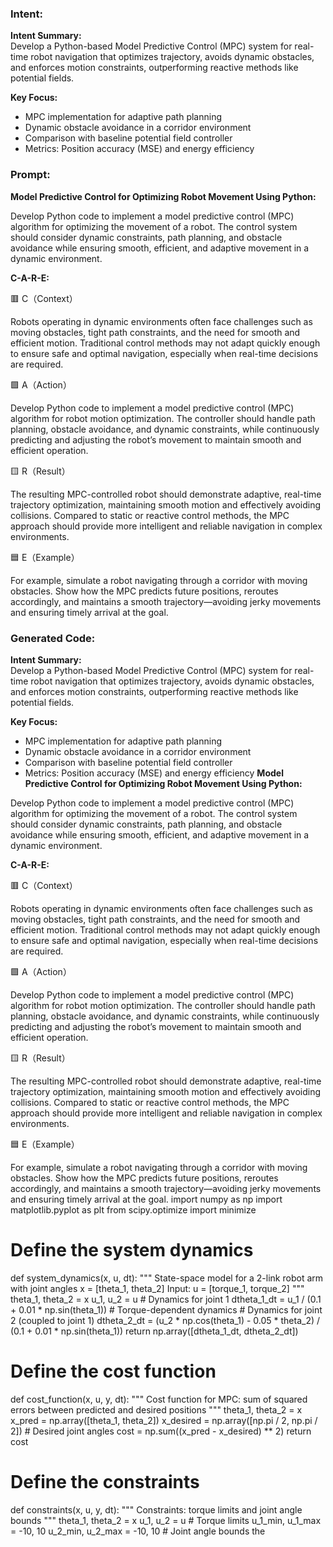 ### Intent:
**Intent Summary:**  
Develop a Python-based Model Predictive Control (MPC) system for real-time robot navigation that optimizes trajectory, avoids dynamic obstacles, and enforces motion constraints, outperforming reactive methods like potential fields.  

**Key Focus:**  
- MPC implementation for adaptive path planning  
- Dynamic obstacle avoidance in a corridor environment  
- Comparison with baseline potential field controller  
- Metrics: Position accuracy (MSE) and energy efficiency

### Prompt:
**Model Predictive Control for Optimizing Robot Movement Using Python:**

Develop Python code to implement a model predictive control (MPC) algorithm for optimizing the movement of a robot. The control system should consider dynamic constraints, path planning, and obstacle avoidance while ensuring smooth, efficient, and adaptive movement in a dynamic environment.

**C-A-R-E:**

🟥 C（Context）

Robots operating in dynamic environments often face challenges such as moving obstacles, tight path constraints, and the need for smooth and efficient motion. Traditional control methods may not adapt quickly enough to ensure safe and optimal navigation, especially when real-time decisions are required.

🟩 A（Action）

Develop Python code to implement a model predictive control (MPC) algorithm for robot motion optimization. The controller should handle path planning, obstacle avoidance, and dynamic constraints, while continuously predicting and adjusting the robot’s movement to maintain smooth and efficient operation.

🟨 R（Result）

The resulting MPC-controlled robot should demonstrate adaptive, real-time trajectory optimization, maintaining smooth motion and effectively avoiding collisions. Compared to static or reactive control methods, the MPC approach should provide more intelligent and reliable navigation in complex environments.

🟦 E（Example）

For example, simulate a robot navigating through a corridor with moving obstacles. Show how the MPC predicts future positions, reroutes accordingly, and maintains a smooth trajectory—avoiding jerky movements and ensuring timely arrival at the goal.

### Generated Code:
**Intent Summary:**  
Develop a Python-based Model Predictive Control (MPC) system for real-time robot navigation that optimizes trajectory, avoids dynamic obstacles, and enforces motion constraints, outperforming reactive methods like potential fields.  

**Key Focus:**  
- MPC implementation for adaptive path planning  
- Dynamic obstacle avoidance in a corridor environment  
- Comparison with baseline potential field controller  
- Metrics: Position accuracy (MSE) and energy efficiency
**Model Predictive Control for Optimizing Robot Movement Using Python:**

Develop Python code to implement a model predictive control (MPC) algorithm for optimizing the movement of a robot. The control system should consider dynamic constraints, path planning, and obstacle avoidance while ensuring smooth, efficient, and adaptive movement in a dynamic environment.

**C-A-R-E:**

🟥 C（Context）

Robots operating in dynamic environments often face challenges such as moving obstacles, tight path constraints, and the need for smooth and efficient motion. Traditional control methods may not adapt quickly enough to ensure safe and optimal navigation, especially when real-time decisions are required.

🟩 A（Action）

Develop Python code to implement a model predictive control (MPC) algorithm for robot motion optimization. The controller should handle path planning, obstacle avoidance, and dynamic constraints, while continuously predicting and adjusting the robot’s movement to maintain smooth and efficient operation.

🟨 R（Result）

The resulting MPC-controlled robot should demonstrate adaptive, real-time trajectory optimization, maintaining smooth motion and effectively avoiding collisions. Compared to static or reactive control methods, the MPC approach should provide more intelligent and reliable navigation in complex environments.

🟦 E（Example）

For example, simulate a robot navigating through a corridor with moving obstacles. Show how the MPC predicts future positions, reroutes accordingly, and maintains a smooth trajectory—avoiding jerky movements and ensuring timely arrival at the goal.
import numpy as np
import matplotlib.pyplot as plt
from scipy.optimize import minimize

# Define the system dynamics
def system_dynamics(x, u, dt):
    """
    State-space model for a 2-link robot arm with joint angles x = [theta_1, theta_2]
    Input: u = [torque_1, torque_2]
    """
    theta_1, theta_2 = x
    u_1, u_2 = u
    # Dynamics for joint 1
    dtheta_1_dt = u_1 / (0.1 + 0.01 * np.sin(theta_1))  # Torque-dependent dynamics
    # Dynamics for joint 2 (coupled to joint 1)
    dtheta_2_dt = (u_2 * np.cos(theta_1) - 0.05 * theta_2) / (0.1 + 0.01 * np.sin(theta_1))
    return np.array([dtheta_1_dt, dtheta_2_dt])

# Define the cost function
def cost_function(x, u, y, dt):
    """
    Cost function for MPC: sum of squared errors between predicted and desired positions
    """
    theta_1, theta_2 = x
    x_pred = np.array([theta_1, theta_2])
    x_desired = np.array([np.pi / 2, np.pi / 2])  # Desired joint angles
    cost = np.sum((x_pred - x_desired) ** 2)
    return cost

# Define the constraints
def constraints(x, u, y, dt):
    """
    Constraints: torque limits and joint angle bounds
    """
    theta_1, theta_2 = x
    u_1, u_2 = u
    # Torque limits
    u_1_min, u_1_max = -10, 10
    u_2_min, u_2_max = -10, 10
    # Joint angle bounds
    the
